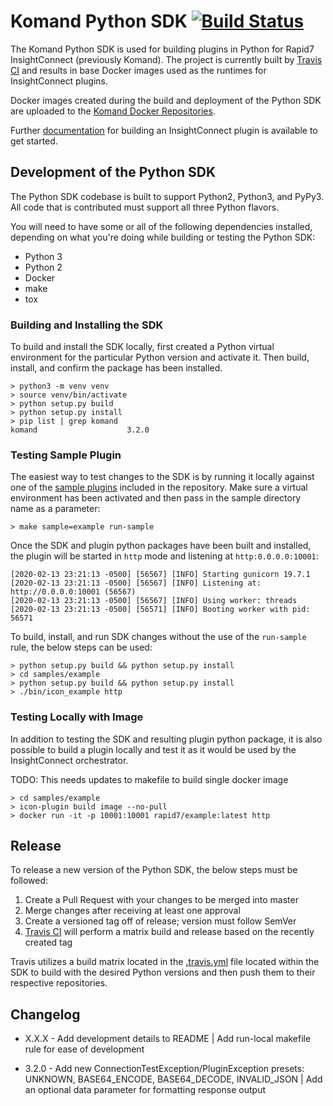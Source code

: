 
# Komand Python SDK [![Build Status](https://travis-ci.org/rapid7/komand-plugin-sdk-python.svg?branch=master)](https://travis-ci.org/rapid7/komand-plugin-sdk-python)

The Komand Python SDK is used for building plugins in Python for Rapid7 InsightConnect (previously Komand). The project
is currently built by [Travis CI](https://travis-ci.org/rapid7/komand-plugin-sdk-python) and results in base Docker 
images used as the runtimes for InsightConnect plugins.

Docker images created during the build and deployment of the Python SDK are uploaded to the [Komand Docker Repositories](https://hub.docker.com/u/komand/).

Further [documentation](https://komand.github.io/python/start.html) for building an InsightConnect plugin is available to get started.

## Development of the Python SDK

The Python SDK codebase is built to support Python2, Python3, and PyPy3. All code that is contributed must support all 
three Python flavors.

You will need to have some or all of the following dependencies installed, depending on what you're doing while building 
or testing the Python SDK:

- Python 3
- Python 2
- Docker
- make
- tox

### Building and Installing the SDK

To build and install the SDK locally, first created a Python virtual environment for the particular Python version and
activate it. Then build, install, and confirm the package has been installed.
```
> python3 -m venv venv
> source venv/bin/activate
> python setup.py build
> python setup.py install
> pip list | grep komand
komand                    3.2.0
```

### Testing Sample Plugin
The easiest way to test changes to the SDK is by running it locally against one of the [sample plugins](./samples) 
included in the repository. Make sure a virtual environment has been activated and then pass in the sample directory 
name as a parameter:
```
> make sample=example run-sample
```

Once the SDK and plugin python packages have been built and installed, the plugin will be started in `http` mode and 
listening at `http:0.0.0.0:10001`:
```
[2020-02-13 23:21:13 -0500] [56567] [INFO] Starting gunicorn 19.7.1
[2020-02-13 23:21:13 -0500] [56567] [INFO] Listening at: http://0.0.0.0:10001 (56567)
[2020-02-13 23:21:13 -0500] [56567] [INFO] Using worker: threads
[2020-02-13 23:21:13 -0500] [56571] [INFO] Booting worker with pid: 56571
```

To build, install, and run SDK changes without the use of the `run-sample` rule, the below steps can be used:
```
> python setup.py build && python setup.py install
> cd samples/example
> python setup.py build && python setup.py install
> ./bin/icon_example http
```

### Testing Locally with Image

In addition to testing the SDK and resulting plugin python package, it is also possible to build a plugin locally and 
test it as it would be used by the InsightConnect orchestrator.

TODO: This needs updates to makefile to build single docker image
```
> cd samples/example
> icon-plugin build image --no-pull
> docker run -it -p 10001:10001 rapid7/example:latest http
```

## Release

To release a new version of the Python SDK, the below steps must be followed:

1. Create a Pull Request with your changes to be merged into master
2. Merge changes after receiving at least one approval
3. Create a versioned tag off of release; version must follow SemVer
4. [Travis CI](https://travis-ci.org/rapid7/komand-plugin-sdk-python) will perform a matrix build and release based on the recently created tag

Travis utilizes a build matrix located in the [.travis.yml](.travis.yml) file located within the SDK to build with the 
desired Python versions and then push them to their respective repositories.

## Changelog

* X.X.X - Add development details to README |
 Add run-local makefile rule for ease of development

* 3.2.0 - Add new ConnectionTestException/PluginException presets:
 UNKNOWN, BASE64_ENCODE, BASE64_DECODE, INVALID_JSON |
 Add an optional data parameter for formatting response output